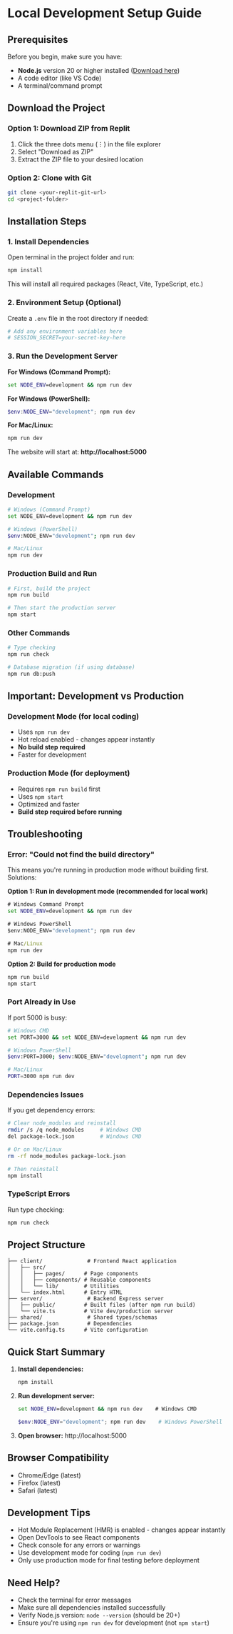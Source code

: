 # Local Development Setup Guide

## Prerequisites

Before you begin, make sure you have:
- **Node.js** version 20 or higher installed ([Download here](https://nodejs.org/))
- A code editor (like VS Code)
- A terminal/command prompt

## Download the Project

### Option 1: Download ZIP from Replit
1. Click the three dots menu (⋮) in the file explorer
2. Select "Download as ZIP"
3. Extract the ZIP file to your desired location

### Option 2: Clone with Git
```bash
git clone <your-replit-git-url>
cd <project-folder>
```

## Installation Steps

### 1. Install Dependencies
Open terminal in the project folder and run:
```bash
npm install
```

This will install all required packages (React, Vite, TypeScript, etc.)

### 2. Environment Setup (Optional)
Create a `.env` file in the root directory if needed:
```bash
# Add any environment variables here
# SESSION_SECRET=your-secret-key-here
```

### 3. Run the Development Server

**For Windows (Command Prompt):**
```cmd
set NODE_ENV=development && npm run dev
```

**For Windows (PowerShell):**
```powershell
$env:NODE_ENV="development"; npm run dev
```

**For Mac/Linux:**
```bash
npm run dev
```

The website will start at: **http://localhost:5000**

## Available Commands

### Development
```bash
# Windows (Command Prompt)
set NODE_ENV=development && npm run dev

# Windows (PowerShell)
$env:NODE_ENV="development"; npm run dev

# Mac/Linux
npm run dev
```

### Production Build and Run
```bash
# First, build the project
npm run build

# Then start the production server
npm start
```

### Other Commands
```bash
# Type checking
npm run check

# Database migration (if using database)
npm run db:push
```

## Important: Development vs Production

### Development Mode (for local coding)
- Uses `npm run dev` 
- Hot reload enabled - changes appear instantly
- **No build step required**
- Faster for development

### Production Mode (for deployment)
- Requires `npm run build` first
- Uses `npm start`
- Optimized and faster
- **Build step required before running**

## Troubleshooting

### Error: "Could not find the build directory"
This means you're running in production mode without building first. Solutions:

**Option 1: Run in development mode (recommended for local work)**
```cmd
# Windows Command Prompt
set NODE_ENV=development && npm run dev

# Windows PowerShell
$env:NODE_ENV="development"; npm run dev

# Mac/Linux
npm run dev
```

**Option 2: Build for production mode**
```bash
npm run build
npm start
```

### Port Already in Use
If port 5000 is busy:
```bash
# Windows CMD
set PORT=3000 && set NODE_ENV=development && npm run dev

# Windows PowerShell
$env:PORT=3000; $env:NODE_ENV="development"; npm run dev

# Mac/Linux
PORT=3000 npm run dev
```

### Dependencies Issues
If you get dependency errors:
```bash
# Clear node_modules and reinstall
rmdir /s /q node_modules     # Windows CMD
del package-lock.json        # Windows CMD

# Or on Mac/Linux
rm -rf node_modules package-lock.json

# Then reinstall
npm install
```

### TypeScript Errors
Run type checking:
```bash
npm run check
```

## Project Structure

```
├── client/              # Frontend React application
│   ├── src/
│   │   ├── pages/      # Page components
│   │   ├── components/ # Reusable components
│   │   └── lib/        # Utilities
│   └── index.html      # Entry HTML
├── server/              # Backend Express server
│   ├── public/         # Built files (after npm run build)
│   └── vite.ts         # Vite dev/production server
├── shared/              # Shared types/schemas
├── package.json         # Dependencies
└── vite.config.ts      # Vite configuration
```

## Quick Start Summary

1. **Install dependencies:**
   ```bash
   npm install
   ```

2. **Run development server:**
   ```cmd
   set NODE_ENV=development && npm run dev    # Windows CMD
   ```
   ```powershell
   $env:NODE_ENV="development"; npm run dev    # Windows PowerShell
   ```

3. **Open browser:** http://localhost:5000

## Browser Compatibility

- Chrome/Edge (latest)
- Firefox (latest)
- Safari (latest)

## Development Tips

- Hot Module Replacement (HMR) is enabled - changes appear instantly
- Open DevTools to see React components
- Check console for any errors or warnings
- Use development mode for coding (`npm run dev`)
- Only use production mode for final testing before deployment

## Need Help?

- Check the terminal for error messages
- Make sure all dependencies installed successfully
- Verify Node.js version: `node --version` (should be 20+)
- Ensure you're using `npm run dev` for development (not `npm start`)
